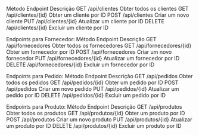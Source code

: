 Método	Endpoint	Descrição
GET	/api/clientes	Obter todos os clientes
GET	/api/clientes/{id}	Obter um cliente por ID
POST	/api/clientes	Criar um novo cliente
PUT	/api/clientes/{id}	Atualizar um cliente por ID
DELETE	/api/clientes/{id}	Excluir um cliente por ID

Endpoints para Fornecedor:
Método	Endpoint	Descrição
GET	/api/fornecedores	Obter todos os fornecedores
GET	/api/fornecedores/{id}	Obter um fornecedor por ID
POST	/api/fornecedores	Criar um novo fornecedor
PUT	/api/fornecedores/{id}	Atualizar um fornecedor por ID
DELETE	/api/fornecedores/{id}	Excluir um fornecedor por ID

Endpoints para Pedido:
Método	Endpoint	Descrição
GET	/api/pedidos	Obter todos os pedidos
GET	/api/pedidos/{id}	Obter um pedido por ID
POST	/api/pedidos	Criar um novo pedido
PUT	/api/pedidos/{id}	Atualizar um pedido por ID
DELETE	/api/pedidos/{id}	Excluir um pedido por ID

Endpoints para Produto:
Método	Endpoint	Descrição
GET	/api/produtos	Obter todos os produtos
GET	/api/produtos/{id}	Obter um produto por ID
POST	/api/produtos	Criar um novo produto
PUT	/api/produtos/{id}	Atualizar um produto por ID
DELETE	/api/produtos/{id}	Excluir um produto por ID
